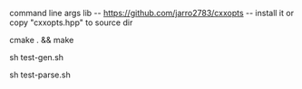 command line args lib -- https://github.com/jarro2783/cxxopts -- install it or copy "cxxopts.hpp" to source dir


cmake . && make

sh test-gen.sh

sh test-parse.sh

